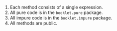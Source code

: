 1. Each method consists of a single expression.
2. All pure code is in the `booklet.pure` package.
3. All impure code is in the `booklet.impure` package.
4. All methods are public.
